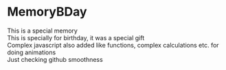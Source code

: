 # MemoryBDay
This is a special memory
<br>
This is specially for birthday, it was a special gift <br>
Complex javascript also added like functions, complex calculations etc. for doing animations <br>
Just checking github smoothness
